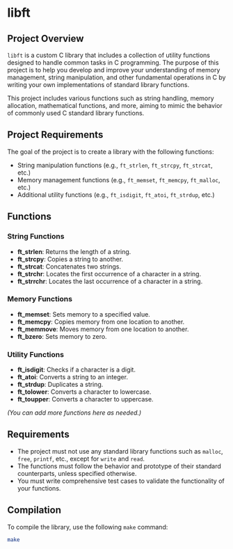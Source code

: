 # libft

## Project Overview
`libft` is a custom C library that includes a collection of utility functions designed to handle common tasks in C programming. The purpose of this project is to help you develop and improve your understanding of memory management, string manipulation, and other fundamental operations in C by writing your own implementations of standard library functions.

This project includes various functions such as string handling, memory allocation, mathematical functions, and more, aiming to mimic the behavior of commonly used C standard library functions.

## Project Requirements
The goal of the project is to create a library with the following functions:

- String manipulation functions (e.g., `ft_strlen`, `ft_strcpy`, `ft_strcat`, etc.)
- Memory management functions (e.g., `ft_memset`, `ft_memcpy`, `ft_malloc`, etc.)
- Additional utility functions (e.g., `ft_isdigit`, `ft_atoi`, `ft_strdup`, etc.)

## Functions

### String Functions
- **ft_strlen**: Returns the length of a string.
- **ft_strcpy**: Copies a string to another.
- **ft_strcat**: Concatenates two strings.
- **ft_strchr**: Locates the first occurrence of a character in a string.
- **ft_strrchr**: Locates the last occurrence of a character in a string.

### Memory Functions
- **ft_memset**: Sets memory to a specified value.
- **ft_memcpy**: Copies memory from one location to another.
- **ft_memmove**: Moves memory from one location to another.
- **ft_bzero**: Sets memory to zero.

### Utility Functions
- **ft_isdigit**: Checks if a character is a digit.
- **ft_atoi**: Converts a string to an integer.
- **ft_strdup**: Duplicates a string.
- **ft_tolower**: Converts a character to lowercase.
- **ft_toupper**: Converts a character to uppercase.

_(You can add more functions here as needed.)_

## Requirements
- The project must not use any standard library functions such as `malloc`, `free`, `printf`, etc., except for `write` and `read`.
- The functions must follow the behavior and prototype of their standard counterparts, unless specified otherwise.
- You must write comprehensive test cases to validate the functionality of your functions.

## Compilation

To compile the library, use the following `make` command:

```bash
make
